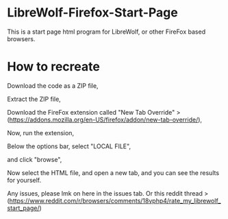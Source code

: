 # LibreWolf-Firefox-Start-Page
This is a start page html program for LibreWolf, or other FireFox based browsers.

# How to recreate
Download the code as a ZIP file,

Extract the ZIP file,

Download the FireFox extension called "New Tab Override" > (https://addons.mozilla.org/en-US/firefox/addon/new-tab-override/),

Now, run the extension,

Below the options bar, select "LOCAL FILE",

and click "browse", 

Now select the HTML file, and open a new tab, and you can see the results for yourself.

Any issues, please lmk on here in the issues tab. Or this reddit thread > (https://www.reddit.com/r/browsers/comments/18vphp4/rate_my_librewolf_start_page/)
